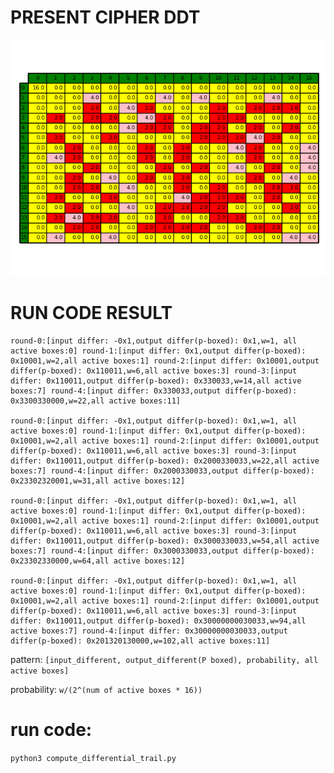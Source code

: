 # PRESENT CIPHER DDT

![DDT](https://github.com/liyu0x/crypto/blob/main/Present/ddt.jpg?raw=true)

# RUN CODE RESULT

```
round-0:[input differ: -0x1,output differ(p-boxed): 0x1,w=1, all active boxes:0] round-1:[input differ: 0x1,output differ(p-boxed): 0x10001,w=2,all active boxes:1] round-2:[input differ: 0x10001,output differ(p-boxed): 0x110011,w=6,all active boxes:3] round-3:[input differ: 0x110011,output differ(p-boxed): 0x330033,w=14,all active boxes:7] round-4:[input differ: 0x330033,output differ(p-boxed): 0x3300330000,w=22,all active boxes:11] 

round-0:[input differ: -0x1,output differ(p-boxed): 0x1,w=1, all active boxes:0] round-1:[input differ: 0x1,output differ(p-boxed): 0x10001,w=2,all active boxes:1] round-2:[input differ: 0x10001,output differ(p-boxed): 0x110011,w=6,all active boxes:3] round-3:[input differ: 0x110011,output differ(p-boxed): 0x2000330033,w=22,all active boxes:7] round-4:[input differ: 0x2000330033,output differ(p-boxed): 0x23302320001,w=31,all active boxes:12] 

round-0:[input differ: -0x1,output differ(p-boxed): 0x1,w=1, all active boxes:0] round-1:[input differ: 0x1,output differ(p-boxed): 0x10001,w=2,all active boxes:1] round-2:[input differ: 0x10001,output differ(p-boxed): 0x110011,w=6,all active boxes:3] round-3:[input differ: 0x110011,output differ(p-boxed): 0x3000330033,w=54,all active boxes:7] round-4:[input differ: 0x3000330033,output differ(p-boxed): 0x23302330000,w=64,all active boxes:12] 

round-0:[input differ: -0x1,output differ(p-boxed): 0x1,w=1, all active boxes:0] round-1:[input differ: 0x1,output differ(p-boxed): 0x10001,w=2,all active boxes:1] round-2:[input differ: 0x10001,output differ(p-boxed): 0x110011,w=6,all active boxes:3] round-3:[input differ: 0x110011,output differ(p-boxed): 0x30000000030033,w=94,all active boxes:7] round-4:[input differ: 0x30000000030033,output differ(p-boxed): 0x201320130000,w=102,all active boxes:11] 

```

pattern: ```[input_different, output_different(P boxed), probability, all active boxes]```

probability: ```w/(2^(num of active boxes * 16))```

# run code:

```python3 compute_differential_trail.py```

